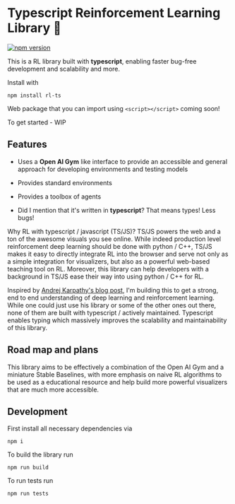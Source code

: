 # Typescript Reinforcement Learning Library 🤖

[![npm version](https://badge.fury.io/js/rl-ts.svg)](https://badge.fury.io/js/rl-ts)

This is a RL library built with **typescript**, enabling faster bug-free development and scalability and more.

Install with

```
npm install rl-ts
```

Web package that you can import using `<script></script>` coming soon!

To get started - WIP

## Features

- Uses a **Open AI Gym** like interface to provide an accessible and general approach for developing environments and testing models

- Provides standard environments

- Provides a toolbox of agents

- Did I mention that it's written in **typescript**? That means types! Less bugs!

Why RL with typescript / javascript (TS/JS)? TS/JS powers the web and a ton of the awesome visuals you see online.
While indeed production level reinforcement deep learning should be done with python / C++, TS/JS makes it easy to directly integrate RL
into the browser and serve not only as a simple integration for visualizers, but also as a powerful web-based teaching tool on RL. Moreover, this library can help developers with a background in TS/JS ease their way into using python / C++ for RL.

Inspired by [Andrej Karpathy's blog post](http://karpathy.github.io/2016/05/31/rl/), I'm building this to get a strong, end to end understanding of deep learning and reinforcement learning. While one could just use his library or some of the other ones out there, none of them are built with typescript / actively maintained. Typescript enables typing which massively improves the scalability and maintainability of this library.

## Road map and plans

This library aims to be effectively a combination of the Open AI Gym and a miniature Stable Baselines, with more emphasis on naive RL algorithms to be used as a educational resource and help build more powerful visualizers that are much more accessible.

## Development

First install all necessary dependencies via

```
npm i
```

To build the library run

```
npm run build
```

To run tests run

```
npm run tests
```

